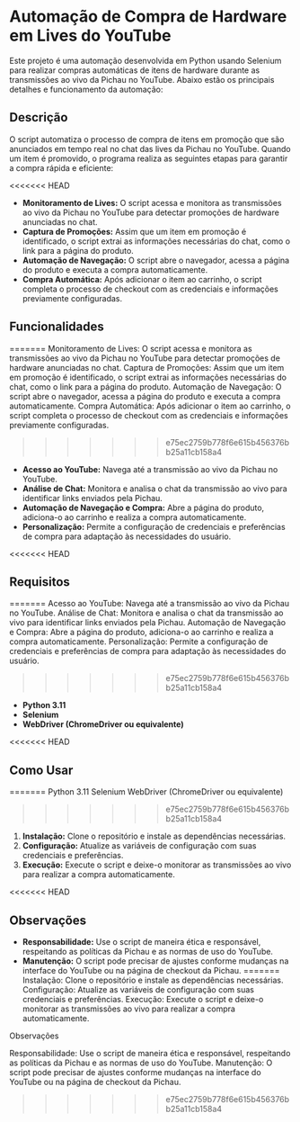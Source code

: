 # **Automação de Compra de Hardware em Lives do YouTube**

Este projeto é uma automação desenvolvida em Python usando Selenium para realizar compras automáticas de itens de hardware durante as transmissões ao vivo da Pichau no YouTube.
Abaixo estão os principais detalhes e funcionamento da automação:

## **Descrição**

O script automatiza o processo de compra de itens em promoção que são anunciados em tempo real no chat das lives da Pichau no YouTube. Quando um item é promovido, o programa realiza as seguintes etapas para garantir a compra rápida e eficiente:

<<<<<<< HEAD
- **Monitoramento de Lives:** O script acessa e monitora as transmissões ao vivo da Pichau no YouTube para detectar promoções de hardware anunciadas no chat.
- **Captura de Promoções:** Assim que um item em promoção é identificado, o script extrai as informações necessárias do chat, como o link para a página do produto.
- **Automação de Navegação:** O script abre o navegador, acessa a página do produto e executa a compra automaticamente.
- **Compra Automática:** Após adicionar o item ao carrinho, o script completa o processo de checkout com as credenciais e informações previamente configuradas.

## **Funcionalidades**
=======
Monitoramento de Lives: O script acessa e monitora as transmissões ao vivo da Pichau no YouTube para detectar promoções de hardware anunciadas no chat. 
Captura de Promoções: Assim que um item em promoção é identificado, o script extrai as informações necessárias do chat, como o link para a página do produto.
Automação de Navegação: O script abre o navegador, acessa a página do produto e executa a compra automaticamente. 
Compra Automática: Após adicionar o item ao carrinho, o script completa o processo de checkout com as credenciais e informações previamente configuradas.
>>>>>>> e75ec2759b778f6e615b456376bb25a11cb158a4

- **Acesso ao YouTube:** Navega até a transmissão ao vivo da Pichau no YouTube.
- **Análise de Chat:** Monitora e analisa o chat da transmissão ao vivo para identificar links enviados pela Pichau.
- **Automação de Navegação e Compra:** Abre a página do produto, adiciona-o ao carrinho e realiza a compra automaticamente.
- **Personalização:** Permite a configuração de credenciais e preferências de compra para adaptação às necessidades do usuário.

<<<<<<< HEAD
## **Requisitos**
=======
Acesso ao YouTube: Navega até a transmissão ao vivo da Pichau no YouTube. 
Análise de Chat: Monitora e analisa o chat da transmissão ao vivo para identificar links enviados pela Pichau. 
Automação de Navegação e Compra: Abre a página do produto, adiciona-o ao carrinho e realiza a compra automaticamente. 
Personalização: Permite a configuração de credenciais e preferências de compra para adaptação às necessidades do usuário.
>>>>>>> e75ec2759b778f6e615b456376bb25a11cb158a4

- **Python 3.11**
- **Selenium**
- **WebDriver (ChromeDriver ou equivalente)**

<<<<<<< HEAD
## **Como Usar**
=======
Python 3.11 
Selenium 
WebDriver (ChromeDriver ou equivalente)
>>>>>>> e75ec2759b778f6e615b456376bb25a11cb158a4

1. **Instalação:** Clone o repositório e instale as dependências necessárias.
2. **Configuração:** Atualize as variáveis de configuração com suas credenciais e preferências.
3. **Execução:** Execute o script e deixe-o monitorar as transmissões ao vivo para realizar a compra automaticamente.

<<<<<<< HEAD
## **Observações**

- **Responsabilidade:** Use o script de maneira ética e responsável, respeitando as políticas da Pichau e as normas de uso do YouTube.
- **Manutenção:** O script pode precisar de ajustes conforme mudanças na interface do YouTube ou na página de checkout da Pichau.
=======
Instalação: Clone o repositório e instale as dependências necessárias. 
Configuração: Atualize as variáveis de configuração com suas credenciais e preferências. 
Execução: Execute o script e deixe-o monitorar as transmissões ao vivo para realizar a compra automaticamente.

Observações

Responsabilidade: Use o script de maneira ética e responsável, respeitando as políticas da Pichau e as normas de uso do YouTube.
Manutenção: O script pode precisar de ajustes conforme mudanças na interface do YouTube ou na página de checkout da Pichau.
>>>>>>> e75ec2759b778f6e615b456376bb25a11cb158a4
